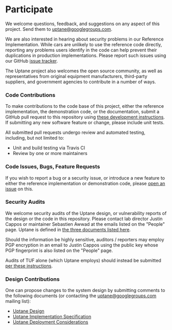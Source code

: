 # Participate

We welcome questions, feedback, and suggestions on any aspect of this project.
Send them to uptane@googlegroups.com.

We are also interested in hearing about security problems in our Reference
Implementation. While cars are unlikely to use the reference code directly,
reporting any problems users identify in the code can help prevent their
duplications in production implementations. Please report such issues
using our GitHub [issue tracker](https://github.com/uptane/uptane/issues).

The Uptane project also welcomes the open source community, as well as representatives
from original equipment manufacturers, third-party suppliers, and government agencies
to contribute in a number of ways.

### Code Contributions
To make contributions to the code base of this project, either the reference
implementation, the demonstration code, or the documentation, submit a GitHub
pull request to this repository using
[these development instructions](https://github.com/secure-systems-lab/lab-guidelines/blob/master/dev-workflow.md).
If submitting any new software feature or change, please include unit tests.

All submitted pull requests undergo review and automated testing, including, but
not limited to:
* Unit and build testing via Travis CI
* Review by one or more maintainers


### Code Issues, Bugs, Feature Requests

If you wish to report a bug or a security issue, or introduce a new feature to
either the reference implementation or demonstration code, please [open an issue](https://github.com/secure-systems-lab/lab-guidelines/issues/new)
on this.


### Security Audits

We welcome security audits of the Uptane design, or vulnerability reports of
the design or the code in this repository. Please contact lab director Justin
Cappos or maintainer Sebastien Awwad at the emails listed on the "People" page.
Uptane is defined in
[the three documents listed here](README.md#design-documentation).

Should the information be highly sensitive, auditors / reporters may employ
PGP encryption in an email to Justin Cappos using the public key whose PGP
fingerprint is also listed on the "People" page.

Audits of TUF alone (which Uptane employs) should instead be submitted
[per these instructions](https://github.com/theupdateframework/tuf/blob/develop/docs/GOVERNANCE.md#tuf-governance).


### Design Contributions

One can propose changes to the system design by submitting comments to the
following documents (or contacting the uptane@googlegroups.com mailing list):
- [Uptane Design](https://docs.google.com/document/d/1pBK--40BCg_ofww4GES0weYFB6tZRedAjUy6PJ4Rgzk)
- [Uptane Implementation Specification](https://docs.google.com/document/d/1wjg3hl0iDLNh7jIRaHl3IXhwm0ssOtDje5NemyTBcaw)
- [Uptane Deployment Considerations](https://docs.google.com/document/d/17wOs-T7mugwte5_Dt-KLGMsp-3_yAARejpFmrAMefSE)
